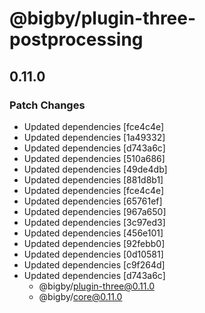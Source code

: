 # @bigby/plugin-three-postprocessing

## 0.11.0

### Patch Changes

- Updated dependencies [fce4c4e]
- Updated dependencies [1a49332]
- Updated dependencies [d743a6c]
- Updated dependencies [510a686]
- Updated dependencies [49de4db]
- Updated dependencies [881d8b1]
- Updated dependencies [fce4c4e]
- Updated dependencies [65761ef]
- Updated dependencies [967a650]
- Updated dependencies [3c97ed3]
- Updated dependencies [456e101]
- Updated dependencies [92febb0]
- Updated dependencies [0d10581]
- Updated dependencies [c9f264d]
- Updated dependencies [d743a6c]
  - @bigby/plugin-three@0.11.0
  - @bigby/core@0.11.0
